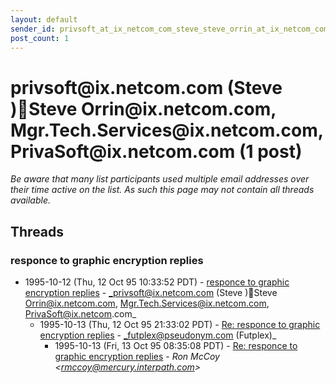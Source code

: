 ```yaml
---
layout: default
sender_id: privsoft_at_ix_netcom_com_steve_steve_orrin_at_ix_netcom_com_mgr_tech_services_at_ix_netcom_com_privasoft_at_ix_netcom_com
post_count: 1
---
```


# privsoft<span>@</span>ix.netcom.com (Steve )Steve Orrin<span>@</span>ix.netcom.com, Mgr.Tech.Services<span>@</span>ix.netcom.com,       PrivaSoft<span>@</span>ix.netcom.com (1 post)

_Be aware that many list participants used multiple email addresses over their time active on the list. As such this page may not contain all threads available._

## Threads

### responce to graphic encryption replies
+ 1995-10-12 (Thu, 12 Oct 95 10:33:52 PDT) - [responce to graphic encryption replies](/archive/1995/10/bd321cf8bffd3c10b5379824bae109b53cd383ed12a0be153fc3b1f7addf28ce) - _privsoft@ix.netcom.com (Steve )Steve Orrin@ix.netcom.com, Mgr.Tech.Services@ix.netcom.com,       PrivaSoft@ix.netcom.com_
  + 1995-10-13 (Thu, 12 Oct 95 21:33:02 PDT) - [Re: responce to graphic encryption replies](/archive/1995/10/07d0d0c3e744894227513d2f4db12e40b340de4a1258bf1aa041dc1bb2b72731) - _futplex@pseudonym.com (Futplex)_
    + 1995-10-13 (Fri, 13 Oct 95 08:35:08 PDT) - [Re: responce to graphic encryption replies](/archive/1995/10/5faf20b973fd9df0afcc491e115fb8fa9d6d457c38dfe7acfb7d13280d714546) - _Ron McCoy \<rmccoy@mercury.interpath.com\>_


